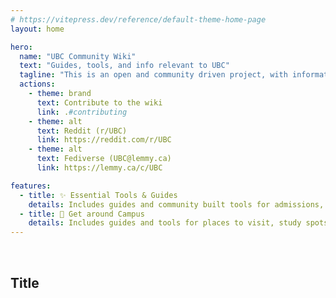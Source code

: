 ```yaml
---
# https://vitepress.dev/reference/default-theme-home-page
layout: home

hero:
  name: "UBC Community Wiki"
  text: "Guides, tools, and info relevant to UBC"
  tagline: "This is an open and community driven project, with information compiled by the wider UBC community. Thank you ❤️"
  actions:
    - theme: brand
      text: Contribute to the wiki
      link: .#contributing
    - theme: alt
      text: Reddit (r/UBC) 
      link: https://reddit.com/r/UBC
    - theme: alt
      text: Fediverse (UBC@lemmy.ca)
      link: https://lemmy.ca/c/UBC

features:
  - title: ✨ Essential Tools & Guides
    details: Includes guides and community built tools for admissions, course registration, finding textbooks, mental health resources. and more.
  - title: 📌 Get around Campus
    details: Includes guides and tools for places to visit, study spots, food spots, lost & found, as well as lockers, printers, showers, nap/sleep spots, etc.
---
```


<br>

<h2 class="text-with-icon">
    <Icon icon="ci:folders" width="1.2em" height="1.2em" />
    Title
</h2>

<CardContainer>
<Card 
    title="UBC Community Wiki"
    description="Wiki website for UBC community guides & tools."
    link="https://github.com/Community-UBC/wiki"
    :tags="['Vue', 'Components', 'Coordination']"
/>
</CardContainer>

